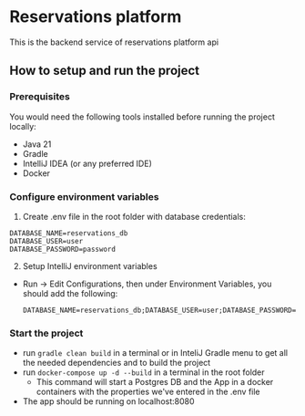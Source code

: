 # Reservations platform

This is the backend service of reservations platform api

## How to setup and run the project

### Prerequisites

You would need the following tools installed before running the project locally:

- Java 21
- Gradle
- IntelliJ IDEA (or any preferred IDE)
- Docker

### Configure environment variables

1. Create .env file in the root folder with database credentials:

```
DATABASE_NAME=reservations_db
DATABASE_USER=user
DATABASE_PASSWORD=password
```

2. Setup IntelliJ environment variables
- Run -> Edit Configurations, then under Environment Variables, you should add the following:

   ```
   DATABASE_NAME=reservations_db;DATABASE_USER=user;DATABASE_PASSWORD=password
   ```

### Start the project

- run `gradle clean build` in a terminal or in InteliJ Gradle menu to get all the needed dependencies and to build the project
- run `docker-compose up -d --build` in a terminal in the root folder
    - This command will start a Postgres DB and the App in a docker containers with the properties we've entered in the .env file
- The app should be running on localhost:8080


